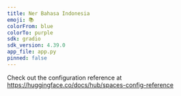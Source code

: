 ```yaml
---
title: Ner Bahasa Indonesia
emoji: 📚
colorFrom: blue
colorTo: purple
sdk: gradio
sdk_version: 4.39.0
app_file: app.py
pinned: false
---
```


Check out the configuration reference at https://huggingface.co/docs/hub/spaces-config-reference
